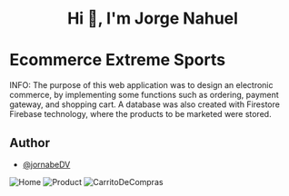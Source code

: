 <h1 align="center">Hi 👋, I'm Jorge Nahuel</h1>

# Ecommerce Extreme Sports

INFO: The purpose of this web application was to design an electronic commerce, by implementing some functions such as ordering, payment gateway, and shopping cart.
A database was also created with Firestore Firebase technology, where the products to be marketed were stored.

## Author

- [@jornabeDV](https://github.com/jornabeDV)

![Home](https://github.com/JornabeDV/ecommerce/assets/103864663/68edefa4-64cd-4248-b1bc-b6651cef2807)
![Product](https://github.com/JornabeDV/ecommerce/assets/103864663/7f4a22f3-910c-4b3b-8860-1446d090cbbf)
![CarritoDeCompras](https://github.com/JornabeDV/ecommerce/assets/103864663/cd228021-514d-47b5-930a-d37471763236)

